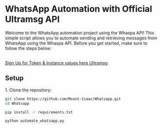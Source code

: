 <h1>WhatsApp Automation with Official Ultramsg API</h1>

<p>Welcome to the WhatsApp automation project using the Whaspa API! This simple script allows you to automate sending and retrieving messages from WhatsApp using the Whaspa API. Before you get started, make sure to follow the steps below:</p>

<br/>
<a href="https://docs.ultramsg.com">Sign Up for Token & Instance values here Ultramsg</a>


<h2>Setup</h2>

<p>1. Clone the repository:</p>

```bash
git clone https://github.com/Mount-Isaac/Whatsapp.git
cd Whatsapp

pip install -r requirements.txt

python automate_whatsapp.py
